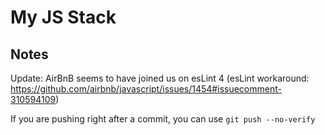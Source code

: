 # My JS Stack

## Notes

Update: AirBnB seems to have joined us on esLint 4
(esLint workaround: https://github.com/airbnb/javascript/issues/1454#issuecomment-310594109)

If you are pushing right after a commit, you can use `git push --no-verify`
